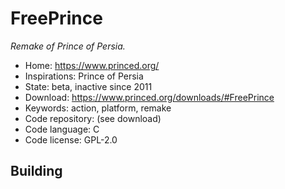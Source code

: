 # FreePrince

_Remake of Prince of Persia._

- Home: https://www.princed.org/
- Inspirations: Prince of Persia
- State: beta, inactive since 2011
- Download: https://www.princed.org/downloads/#FreePrince
- Keywords: action, platform, remake
- Code repository: (see download)
- Code language: C
- Code license: GPL-2.0

## Building
